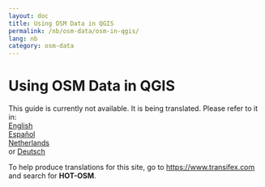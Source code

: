 ```yaml
---
layout: doc
title: Using OSM Data in QGIS
permalink: /nb/osm-data/osm-in-qgis/
lang: nb
category: osm-data
---
```


Using OSM Data in QGIS
=================

This guide is currently not available. It is being translated. Please refer to it in:  
[English](/en/osm-data/osm-in-qgis/)  
[Español](/es/osm-data/osm-in-qgis/)  
[Netherlands](/nl/osm-data/osm-in-qgis/)  
or [Deutsch](/de/osm-data/osm-in-qgis/)  

To help produce translations for this site, go to <https://www.transifex.com> and search for **HOT-OSM**.
